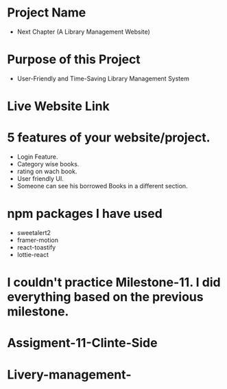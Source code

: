 # Project Name
- Next Chapter (A Library Management Website)  
# Purpose of this Project
- User-Friendly and Time-Saving Library Management System
# Live Website Link


#  5 features of your website/project.
- Login Feature.    
- Category wise books.
- rating on wach book.  
- User friendly UI.
- Someone can see his borrowed Books in a different section.
#  npm packages I have used
- sweetalert2
- framer-motion
- react-toastify
- lottie-react

# I couldn't practice Milestone-11. I did everything based on the previous milestone.
# Assigment-11-Clinte-Side
# Livery-management-
